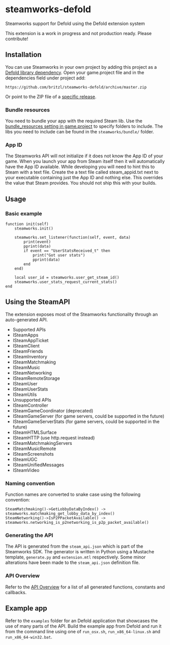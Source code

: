 # steamworks-defold
Steamworks support for Defold using the Defold extension system

This extension is a work in progress and not production ready. Please contribute!

## Installation
You can use Steamworks in your own project by adding this project as a [Defold library dependency](http://www.defold.com/manuals/libraries/). Open your game.project file and in the dependencies field under project add:

	https://github.com/britzl/steamworks-defold/archive/master.zip

Or point to the ZIP file of a [specific release](https://github.com/britzl/steamworks-defold/releases).

### Bundle resources
You need to bundle your app with the required Steam lib. Use the [bundle_resources setting in game.project](https://www.defold.com/manuals/project-settings/#_project) to specify folders to include. The libs you need to include can be found in the `steamworks/bundle/` folder.

### App ID
The Steamworks API will not initialize if it does not know the App ID of your game. When you launch your app from Steam itself then it will automatically have the App ID available. While developing you will need to hint this to Steam with a text file. Create the a text file called steam_appid.txt next to your executable containing just the App ID and nothing else. This overrides the value that Steam provides. You should not ship this with your builds.

## Usage
### Basic example

	function init(self)
		steamworks.init()

		steamworks.set_listener(function(self, event, data)
			print(event)
			pprint(data)
			if event == "UserStatsReceived_t" then
				print("Got user stats")
				pprint(data)
			end
		end)

		local user_id = steamworks.user_get_steam_id()
		steamworks.user_stats_request_current_stats()
	end

## Using the SteamAPI
The extension exposes most of the Steamworks functionality through an auto-generated API.

* Supported APIs
 * ISteamApps
 * ISteamAppTicket
 * ISteamClient
 * ISteamFriends
 * ISteamInventory
 * ISteamMatchmaking
 * ISteamMusic
 * ISteamNetworking
 * ISteamRemoteStorage
 * ISteamUser
 * ISteamUserStats
 * ISteamUtils
* Unsupported APIs
 * ISteamController
 * ISteamGameCoordinator (deprecated)
 * ISteamGameServer (for game servers, could be supported in the future)
 * ISteamGameServerStats (for game servers, could be supported in the future)
 * ISteamHTMLSurface
 * ISteamHTTP (use http.request instead)
 * ISteamMatchmakingServers
 * ISteamMusicRemote
 * ISteamScreenshots
 * ISteamUGC
 * ISteamUnifiedMessages
 * ISteamVideo

### Naming convention
Function names are converted to snake case using the following convention:

	SteamMatchmaking()->GetLobbyDataByIndex() -> steamworks.matchmaking_get_lobby_data_by_index()
	SteamNetworking()->IsP2PPacketAvailable() -> steamworks.networking_is_p2networking_is_p2p_packet_available()

### Generating the API
The API is generated from the `steam_api.json` which is part of the Steamworks SDK. The generator is written in Python using a Mustache template, `generate.py` and `extension.mtl` respectively. Some minor alterations have been made to the `steam_api.json` definition file.

### API Overview
Refer to the [API Overview](steamworks/api.md) for a list of all generated functions, constants and callbacks.

## Example app
Refer to the `examples` folder for an Defold application that showcases the use of many parts of the API. Build the example app from Defold and run it from the command line using one of `run_osx.sh`, `run_x86_64-linux.sh` and `run_x86_64-win32.bat`.
